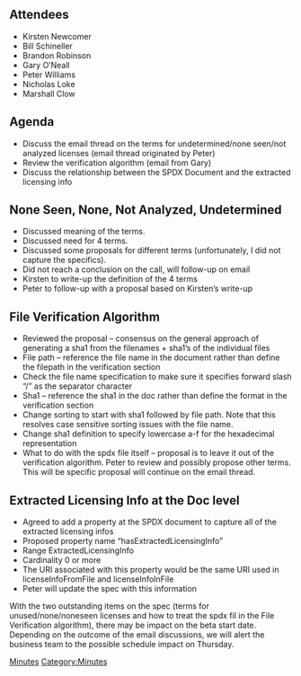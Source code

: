 ## Attendees

  - Kirsten Newcomer
  - Bill Schineller
  - Brandon Robinson
  - Gary O’Neall
  - Peter Williams
  - Nicholas Loke
  - Marshall Clow

## Agenda

  - Discuss the email thread on the terms for undetermined/none seen/not
    analyzed licenses (email thread originated by Peter)
  - Review the verification algorithm (email from Gary)
  - Discuss the relationship between the SPDX Document and the extracted
    licensing info

## None Seen, None, Not Analyzed, Undetermined

  - Discussed meaning of the terms.
  - Discussed need for 4 terms.
  - Discussed some proposals for different terms (unfortunately, I did
    not capture the specifics).
  - Did not reach a conclusion on the call, will follow-up on email
  - Kirsten to write-up the definition of the 4 terms
  - Peter to follow-up with a proposal based on Kirsten’s write-up

## File Verification Algorithm

  - Reviewed the proposal – consensus on the general approach of
    generating a sha1 from the filenames + sha1’s of the individual
    files
  - File path – reference the file name in the document rather than
    define the filepath in the verification section
  - Check the file name specification to make sure it specifies forward
    slash “/” as the separator character
  - Sha1 – reference the sha1 in the doc rather than define the format
    in the verification section
  - Change sorting to start with sha1 followed by file path. Note that
    this resolves case sensitive sorting issues with the file name.
  - Change sha1 definition to specify lowercase a-f for the hexadecimal
    representation
  - What to do with the spdx file itself – proposal is to leave it out
    of the verification algorithm. Peter to review and possibly propose
    other terms. This will be specific proposal will continue on the
    email thread.

## Extracted Licensing Info at the Doc level

  - Agreed to add a property at the SPDX document to capture all of the
    extracted licensing infos
  - Proposed property name “hasExtractedLicensingInfo”
  - Range ExtractedLicensingInfo
  - Cardinality 0 or more
  - The URI associated with this property would be the same URI used in
    licenseInfoFromFile and licenseInfoInFile
  - Peter will update the spec with this information

With the two outstanding items on the spec (terms for
unused/none/noneseen licenses and how to treat the spdx fil in the File
Verification algorithm), there may be impact on the beta start date.
Depending on the outcome of the email discussions, we will alert the
business team to the possible schedule impact on Thursday.

[Minutes](Category:Technical "wikilink")
[Category:Minutes](Category:Minutes "wikilink")
